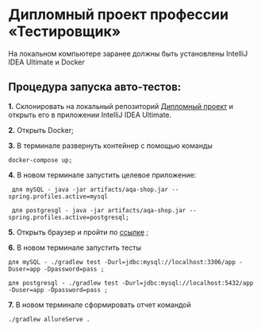 # Дипломный проект профессии «Тестировщик»

На локальном компьютере заранее должны быть установлены IntelliJ IDEA Ultimate и Docker

## Процедура запуска авто-тестов:

**1.** Склонировать на локальный репозиторий  [Дипломный проект](https://github.com/Leiza111/Diplom_QA) и открыть его в приложении IntelliJ IDEA Ultimate.

**2.** Открыть Docker;

**3.** В терминале развернуть контейнер с помощью команды 

    docker-compose up;

**4.** В новом терминале запустить целевое приложение:

     для mySQL - java -jar artifacts/aqa-shop.jar --spring.profiles.active=mysql 

     для postgresgl - java -jar artifacts/aqa-shop.jar --spring.profiles.active=postgresql;

**5.** Открыть браузер и пройти по [ссылке](http://localhost:8080/) ;

**6.** В новом терминале запустить тесты

    для mySQL - ./gradlew test -Durl=jdbc:mysql://localhost:3306/app -Duser=app -Dpassword=pass ;

    для postgresgl - ./gradlew test -Durl=jdbc:mysql://localhost:5432/app -Duser=app -Dpassword=pass ;

**7.** В новом терминале сформировать отчет командой 
    
    ./gradlew allureServe .


